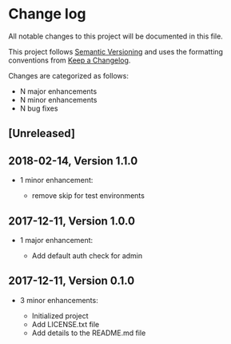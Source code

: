 # Change log

All notable changes to this project will be documented in this file.

This project follows [Semantic Versioning](http://semver.org/) and uses the formatting conventions from [Keep a Changelog](http://keepachangelog.com).

Changes are categorized as follows:

* N major enhancements
* N minor enhancements
* N bug fixes

## [Unreleased]

## 2018-02-14, Version 1.1.0

* 1 minor enhancement:

  * remove skip for test environments

## 2017-12-11, Version 1.0.0

* 1 major enhancement:

  * Add default auth check for admin

## 2017-12-11, Version 0.1.0

* 3 minor enhancements:

  * Initialized project
  * Add LICENSE.txt file
  * Add details to the README.md file
